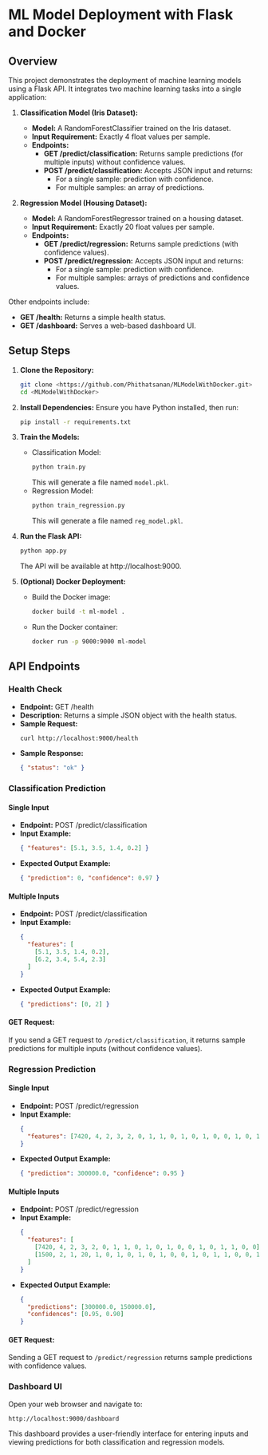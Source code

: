 # ML Model Deployment with Flask and Docker

## Overview
This project demonstrates the deployment of machine learning models using a Flask API. It integrates two machine learning tasks into a single application:

1. **Classification Model (Iris Dataset):**
   - **Model:** A RandomForestClassifier trained on the Iris dataset.
   - **Input Requirement:** Exactly 4 float values per sample.
   - **Endpoints:**
     - **GET /predict/classification:** Returns sample predictions (for multiple inputs) without confidence values.
     - **POST /predict/classification:** Accepts JSON input and returns:
       - For a single sample: prediction with confidence.
       - For multiple samples: an array of predictions.

2. **Regression Model (Housing Dataset):**
   - **Model:** A RandomForestRegressor trained on a housing dataset.
   - **Input Requirement:** Exactly 20 float values per sample.
   - **Endpoints:**
     - **GET /predict/regression:** Returns sample predictions (with confidence values).
     - **POST /predict/regression:** Accepts JSON input and returns:
       - For a single sample: prediction with confidence.
       - For multiple samples: arrays of predictions and confidence values.

Other endpoints include:
- **GET /health:** Returns a simple health status.
- **GET /dashboard:** Serves a web-based dashboard UI.

## Setup Steps

1. **Clone the Repository:**
   ```bash
   git clone <https://github.com/Phithatsanan/MLModelWithDocker.git>
   cd <MLModelWithDocker>
   ```

2. **Install Dependencies:** Ensure you have Python installed, then run:
   ```bash
   pip install -r requirements.txt
   ```

3. **Train the Models:**
   - Classification Model:
     ```bash
     python train.py
     ```
     This will generate a file named `model.pkl`.
   - Regression Model:
     ```bash
     python train_regression.py
     ```
     This will generate a file named `reg_model.pkl`.

4. **Run the Flask API:**
   ```bash
   python app.py
   ```
   The API will be available at http://localhost:9000.

5. **(Optional) Docker Deployment:**
   - Build the Docker image:
     ```bash
     docker build -t ml-model .
     ```
   - Run the Docker container:
     ```bash
     docker run -p 9000:9000 ml-model
     ```

## API Endpoints

### Health Check
- **Endpoint:** GET /health
- **Description:** Returns a simple JSON object with the health status.
- **Sample Request:**
  ```bash
  curl http://localhost:9000/health
  ```
- **Sample Response:**
  ```json
  { "status": "ok" }
  ```

### Classification Prediction

#### Single Input
- **Endpoint:** POST /predict/classification
- **Input Example:**
  ```json
  { "features": [5.1, 3.5, 1.4, 0.2] }
  ```
- **Expected Output Example:**
  ```json
  { "prediction": 0, "confidence": 0.97 }
  ```

#### Multiple Inputs
- **Endpoint:** POST /predict/classification
- **Input Example:**
  ```json
  {
    "features": [
      [5.1, 3.5, 1.4, 0.2],
      [6.2, 3.4, 5.4, 2.3]
    ]
  }
  ```
- **Expected Output Example:**
  ```json
  { "predictions": [0, 2] }
  ```

#### GET Request:
If you send a GET request to `/predict/classification`, it returns sample predictions for multiple inputs (without confidence values).

### Regression Prediction

#### Single Input
- **Endpoint:** POST /predict/regression
- **Input Example:**
  ```json
  {
    "features": [7420, 4, 2, 3, 2, 0, 1, 1, 0, 1, 0, 1, 0, 0, 1, 0, 1, 1, 0, 0]
  }
  ```
- **Expected Output Example:**
  ```json
  { "prediction": 300000.0, "confidence": 0.95 }
  ```

#### Multiple Inputs
- **Endpoint:** POST /predict/regression
- **Input Example:**
  ```json
  {
    "features": [
      [7420, 4, 2, 3, 2, 0, 1, 1, 0, 1, 0, 1, 0, 0, 1, 0, 1, 1, 0, 0],
      [1500, 2, 1, 20, 1, 0, 1, 0, 1, 0, 1, 0, 0, 1, 0, 1, 1, 0, 0, 1]
    ]
  }
  ```
- **Expected Output Example:**
  ```json
  {
    "predictions": [300000.0, 150000.0],
    "confidences": [0.95, 0.90]
  }
  ```

#### GET Request:
Sending a GET request to `/predict/regression` returns sample predictions with confidence values.

### Dashboard UI
Open your web browser and navigate to:
```
http://localhost:9000/dashboard
```
This dashboard provides a user-friendly interface for entering inputs and viewing predictions for both classification and regression models.
